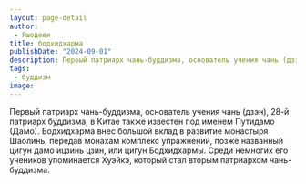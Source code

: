 ```yaml
---
layout: page-detail
author:
 - Яшодеви
title: бодхидхарма
publishDate: "2024-09-01"
description: Первый патриарх чань-буддизма, основатель учения чань (дзэн), 28-й патриарх буддизма, в Китае также известен под именем Путидамо (Дамо). Бодхидхарма внес большой вклад в развитие монастыря Шаолинь, передав монахам комплекс упражнений, позже названный цигун дамо ицзинь цзин, или цигун Бодхидхармы. Среди немногих его учеников упоминается Хуэйкэ, который стал вторым патриархом чань-буддизма.
tags:
 - буддизм
image: 
---
```


Первый патриарх чань-буддизма, основатель учения чань (дзэн), 28-й патриарх буддизма, в Китае также известен под именем Путидамо (Дамо). Бодхидхарма внес большой вклад в развитие монастыря Шаолинь, передав монахам комплекс упражнений, позже названный цигун дамо ицзинь цзин, или цигун Бодхидхармы. Среди немногих его учеников упоминается Хуэйкэ, который стал вторым патриархом чань-буддизма.

